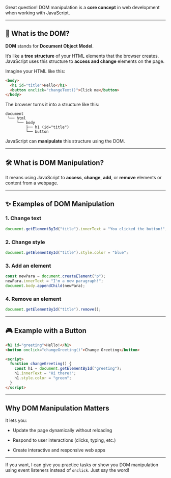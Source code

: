 Great question! DOM manipulation is a **core concept** in web development when working with JavaScript.

---

## 🧠 What is the DOM?

**DOM** stands for **Document Object Model**.

It’s like a **tree structure** of your HTML elements that the browser creates. JavaScript uses this structure to **access and change** elements on the page.

Imagine your HTML like this:

```html
<body>
  <h1 id="title">Hello</h1>
  <button onclick="changeText()">Click me</button>
</body>
```

The browser turns it into a structure like this:

```
document
 └── html
     └── body
         ├── h1 (id="title")
         └── button
```

JavaScript can **manipulate** this structure using the DOM.

---

## 🛠️ What is DOM Manipulation?

It means using JavaScript to **access**, **change**, **add**, or **remove** elements or content from a webpage.

---

## ✨ Examples of DOM Manipulation

### 1. **Change text**

```javascript
document.getElementById("title").innerText = "You clicked the button!";
```

### 2. **Change style**

```javascript
document.getElementById("title").style.color = "blue";
```

### 3. **Add an element**

```javascript
const newPara = document.createElement("p");
newPara.innerText = "I'm a new paragraph!";
document.body.appendChild(newPara);
```

### 4. **Remove an element**

```javascript
document.getElementById("title").remove();
```

---

## 🎮 Example with a Button

```html
<h1 id="greeting">Hello!</h1>
<button onclick="changeGreeting()">Change Greeting</button>

<script>
  function changeGreeting() {
    const h1 = document.getElementById("greeting");
    h1.innerText = "Hi there!";
    h1.style.color = "green";
  }
</script>
```

---

## Why DOM Manipulation Matters

It lets you:

- Update the page dynamically without reloading
    
- Respond to user interactions (clicks, typing, etc.)
    
- Create interactive and responsive web apps
    

---

If you want, I can give you practice tasks or show you DOM manipulation using event listeners instead of `onclick`. Just say the word!